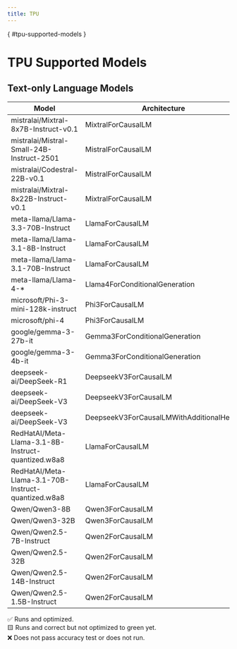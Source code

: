 ```yaml
---
title: TPU
---
```

[](){ #tpu-supported-models }

# TPU Supported Models
## Text-only Language Models

| Model                                               | Architecture                   | Supported |
|-----------------------------------------------------|--------------------------------|-----------|
| mistralai/Mixtral-8x7B-Instruct-v0.1                | MixtralForCausalLM             | 🟨 |
| mistralai/Mistral-Small-24B-Instruct-2501           | MistralForCausalLM             | ✅ |
| mistralai/Codestral-22B-v0.1                        | MistralForCausalLM             | ✅ |
| mistralai/Mixtral-8x22B-Instruct-v0.1               | MixtralForCausalLM             | ❌ |
| meta-llama/Llama-3.3-70B-Instruct                   | LlamaForCausalLM               | ✅ |
| meta-llama/Llama-3.1-8B-Instruct                    | LlamaForCausalLM               | ✅ |
| meta-llama/Llama-3.1-70B-Instruct                   | LlamaForCausalLM               | ✅ |
| meta-llama/Llama-4-*                                | Llama4ForConditionalGeneration | ❌ |
| microsoft/Phi-3-mini-128k-instruct                  | Phi3ForCausalLM                | 🟨 |
| microsoft/phi-4                                     | Phi3ForCausalLM                | ❌ |
| google/gemma-3-27b-it                               | Gemma3ForConditionalGeneration | 🟨 |
| google/gemma-3-4b-it                                | Gemma3ForConditionalGeneration | ❌ |
| deepseek-ai/DeepSeek-R1                             | DeepseekV3ForCausalLM          | ❌ |
| deepseek-ai/DeepSeek-V3                             | DeepseekV3ForCausalLM          | ❌ |
| deepseek-ai/DeepSeek-V3                             | DeepseekV3ForCausalLMWithAdditionalHeads | ❌ |
| RedHatAI/Meta-Llama-3.1-8B-Instruct-quantized.w8a8  | LlamaForCausalLM               | ✅ |
| RedHatAI/Meta-Llama-3.1-70B-Instruct-quantized.w8a8 | LlamaForCausalLM               | ✅ |
| Qwen/Qwen3-8B                                       | Qwen3ForCausalLM               | ✅ |
| Qwen/Qwen3-32B                                      | Qwen3ForCausalLM               | ✅ |
| Qwen/Qwen2.5-7B-Instruct                            | Qwen2ForCausalLM               | ✅ |
| Qwen/Qwen2.5-32B                                    | Qwen2ForCausalLM               | ✅ |
| Qwen/Qwen2.5-14B-Instruct                           | Qwen2ForCausalLM               | ✅ |
| Qwen/Qwen2.5-1.5B-Instruct                          | Qwen2ForCausalLM               | 🟨 |

✅ Runs and optimized.  
🟨 Runs and correct but not optimized to green yet.  
❌ Does not pass accuracy test or does not run.  
